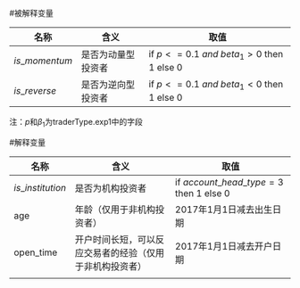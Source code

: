 #被解释变量

| 名称           | 含义               | 取值                                     |
| -------------- | ------------------ | ---------------------------------------- |
| $is\_momentum$ | 是否为动量型投资者 | if $p<=0.1\ and\ beta_1>0$ then 1 else 0 |
| $is\_reverse$  | 是否为逆向型投资者 | if $p<=0.1\ and\ beta_1<0$ then 1 else 0 |

注：$p$和$\beta_1$为traderType.exp1中的字段

#解释变量

| 名称              | 含义                                                     | 取值                                     |
| ----------------- | -------------------------------------------------------- | ---------------------------------------- |
| $is\_institution$ | 是否为机构投资者                                         | if $account\_head\_type=3$ then 1 else 0 |
| age               | 年龄（仅用于非机构投资者）                               | 2017年1月1日减去出生日期                 |
| open_time         | 开户时间长短，可以反应交易者的经验（仅用于非机构投资者） | 2017年1月1日减去开户日期                 |
|                   |                                                          |                                          |

